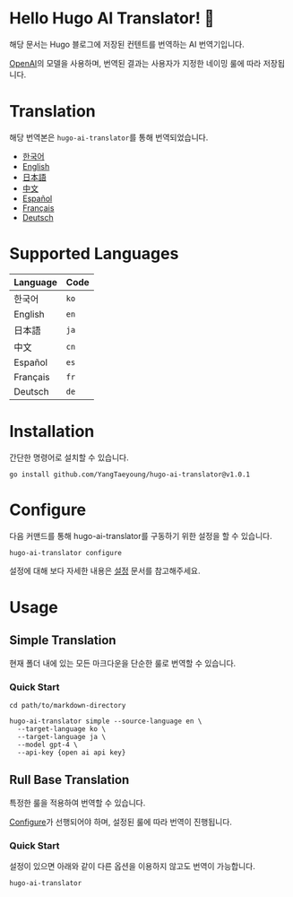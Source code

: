 # Hello Hugo AI Translator! 👋

해당 문서는 Hugo 블로그에 저장된 컨텐트를 번역하는 AI 번역기입니다.

[OpenAI](https://openai.com)의 모델을 사용하며, 번역된 결과는 사용자가 지정한 네이밍 룰에 따라 저장됩니다.

# Translation

해당 번역본은 `hugo-ai-translator`를 통해 번역되었습니다.

- [한국어](/README.md)
- [English](/README.en.md)
- [日本語](/README.ja.md)
- [中文](/README.cn.md)
- [Español](/README.es.md)
- [Français](/README.fr.md)
- [Deutsch](/README.de.md)


# Supported Languages

| Language | Code |
|----------|------|
| 한국어      | `ko` |
| English  | `en` |
| 日本語      | `ja` |
| 中文       | `cn` |
| Español  | `es` |
| Français | `fr` |
| Deutsch  | `de` |

# Installation

간단한 명령어로 설치할 수 있습니다.

```shell
go install github.com/YangTaeyoung/hugo-ai-translator@v1.0.1
```

# Configure

다음 커맨드를 통해 hugo-ai-translator를 구동하기 위한 설정을 할 수 있습니다.

```shell
hugo-ai-translator configure
```

설정에 대해 보다 자세한 내용은 [설정](docs/configure.md) 문서를 참고해주세요.

# Usage

## Simple Translation

현재 폴더 내에 있는 모든 마크다운을 단순한 룰로 번역할 수 있습니다.

### Quick Start

```shell
cd path/to/markdown-directory

hugo-ai-translator simple --source-language en \
  --target-language ko \
  --target-language ja \
  --model gpt-4 \
  --api-key {open ai api key}
``` 

## Rull Base Translation

특정한 룰을 적용하여 번역할 수 있습니다.

[Configure](docs/configure.md)가 선행되어야 하며, 설정된 룰에 따라 번역이 진행됩니다.

### Quick Start

설정이 있으면 아래와 같이 다른 옵션을 이용하지 않고도 번역이 가능합니다.

```shell
hugo-ai-translator
```